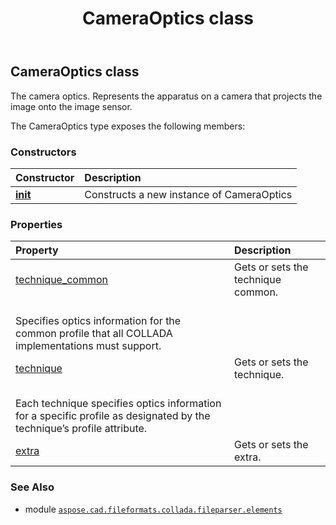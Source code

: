﻿---
title: CameraOptics class
second_title: Aspose.CAD for Python via .NET API References
description: 
type: docs
weight: 110
url: /aspose.cad.fileformats.collada.fileparser.elements/cameraoptics/
is_root: false
---

## CameraOptics class

The camera optics.
Represents the apparatus on a camera that projects the image onto the image sensor.



The CameraOptics type exposes the following members:

### Constructors
| Constructor | Description |
| :- | :- |
| [__init__](/cad/python-net/aspose.cad.fileformats.collada.fileparser.elements/cameraoptics/__init__/#) | Constructs a new instance of CameraOptics |


### Properties
| Property | Description |
| :- | :- |
| [technique_common](/cad/python-net/aspose.cad.fileformats.collada.fileparser.elements/cameraoptics/technique_common) | Gets or sets the technique common.<br/>Specifies optics information for the common profile that all COLLADA implementations must support. |
| [technique](/cad/python-net/aspose.cad.fileformats.collada.fileparser.elements/cameraoptics/technique) | Gets or sets the technique.<br/>Each technique specifies optics information for a specific profile as designated by the technique’s profile attribute. |
| [extra](/cad/python-net/aspose.cad.fileformats.collada.fileparser.elements/cameraoptics/extra) | Gets or sets the extra. |



### See Also
* module [`aspose.cad.fileformats.collada.fileparser.elements`](..)
